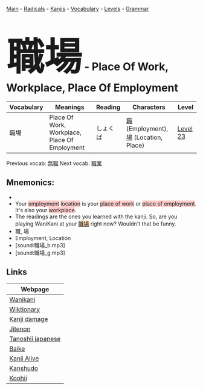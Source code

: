 <style> bigfont {font-size: 100px}</style>
[Main](../README.md) -
[Radicals](../radicals.md) -
[Kanjis](../kanjis.md) -
[Vocabulary](../vocabulary.md) -
[Levels](../levels.md) -
[Grammar](../grammar.md)
# <bigfont> 職場</bigfont> - Place Of Work, Workplace, Place Of Employment 

| Vocabulary | Meanings | Reading | Characters | Level |
| --- | --- | --- | --- | --- |
| 職場 | Place Of Work, Workplace, Place Of Employment | しょくば |  [職](../kanjis/職.md) (Employment), [場](../kanjis/場.md) (Location, Place) | [Level 23](../levels/wk_level23.md) |

Previous vocab: [無職](無職.md) Next vocab: [職業](職業.md) 

## Mnemonics:

* 
* Your <span style="background-color:#ffcccb"> employment</span> <span style="background-color:#ffcccb"> location</span> is your <span style="background-color:#ffcccb"> place of work</span> or <span style="background-color:#ffcccb"> place of employment</span>. It's also your <span style="background-color:#ffcccb"> workplace</span>.
* The readings are the ones you learned with the kanji. So, are you playing WaniKani at your <span style="background-color:#fed8b1"> [職場](https://jisho.org/search/職場)</span> right now? Wouldn't that be funny.
* 職, 場
* Employment, Location
* [sound:職場_b.mp3]
* [sound:職場_g.mp3]


## Links 

| Webpage |
| --- |
| [Wanikani          ](https://www.wanikani.com/kanji/職場) |
| [Wiktionary        ](https://en.wiktionary.org/wiki/職場) |
| [Kanji damage      ](http://www.kanjidamage.com/kanji/search?utf8=✓&q=職場) |
| [Jitenon           ](https://jitenon.com/kanji/職場) |
| [Tanoshii japanese ](https://www.tanoshiijapanese.com/dictionary/kanji.cfm?k=職場) |
| [Baike             ](https://baike.baidu.com/item/職場) |
| [Kanji Alive       ](https://app.kanjialive.com/職場) |
| [Kanshudo          ](https://www.kanshudo.com/searchmn?q=職場) |
| [Koohii            ](https://kanji.koohii.com/study/kanji/職場) |
